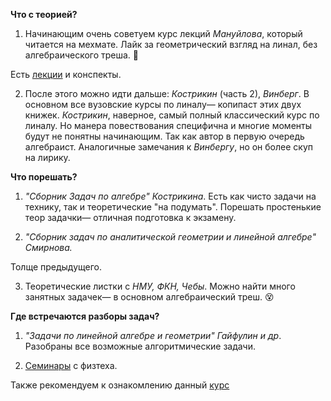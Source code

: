 
**Что с теорией?** 

1) Начинающим очень советуем курс лекций _Мануйлова_, который читается на мехмате. Лайк за геометрический взгляд на линал, без алгебраического треша. 🤢 

Есть [лекции](https://www.youtube.com/watch?v=sAneMrlM17E&list=..) и конспекты. 

2) После этого можно идти дальше: _Кострикин_ (часть 2), _Винберг_. В основном все вузовские курсы по линалу— копипаст этих двух книжек. _Кострикин_, наверное, самый полный классический курс по линалу. Но манера повествования специфична и многие моменты будут не понятны начинающим. Так как автор в первую очередь алгебраист. Аналогичные замечания к _Винбергу_, но он более скуп на лирику. 

**Что порешать?** 

1) _"Сборник Задач по алгебре" Кострикина_. Есть как чисто задачи на технику, так и теоретические "на подумать". Порешать простенькие теор задачки— отличная подготовка к экзамену. 

2) _"Сборник задач по аналитической геометрии и линейной алгебре" Смирнова._ 

Толще предыдущего. 

3) Теоретические листки с _НМУ, ФКН, Чебы_. Можно найти много занятных задачек— в основном алгебраический треш. 😵 

**Где встречаются разборы задач?** 

1) _"Задачи по линейной алгебре и геометрии" Гайфулин и др_. Разобраны все возможные алгоритмические задачи. 

2) [Семинары](https://www.youtube.com/watch?v=QUiANMfBqLg&list=..) с физтеха. 

Также рекомендуем к ознакомлению данный [курс]( https://mooc.lektorium.tv/courses/course-v1:MKGTU+LA_AG+2022_03/course/)